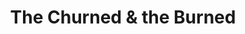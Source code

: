 ---
pid: ls178
title: The Churned & the Burned
location_transcription: location of 'the bottom', the neighborhood destroyed to make
  way for UPENN - also the birthplace of modern gentrification
coordinates: "[-75.196441198921, 39.955411847545]"
zipcode: '19143'
gen_neighborhood: West Philadelphia
neighborhood: University City
outside_phl: 
age: '46'
age_range: 40-49
instagram: 
image_file_name: ls_178.jpg
proposal_transcription: |-
  eternal flame

  dedicated to the history & people & places discarded for progress
topic: History,Neighborhoods,Gentrification
topic_summary: 0, 0, 0, 0
type: Sculpture Statue
keywords_other: Gentrification, West Philadelphia, Penn, flames, burning, progress,
  Black Bottom
credit: 
image_labels: 
twitter: 
facebook: 
permalink: "/monuments/ls178/"
layout: item-page
---